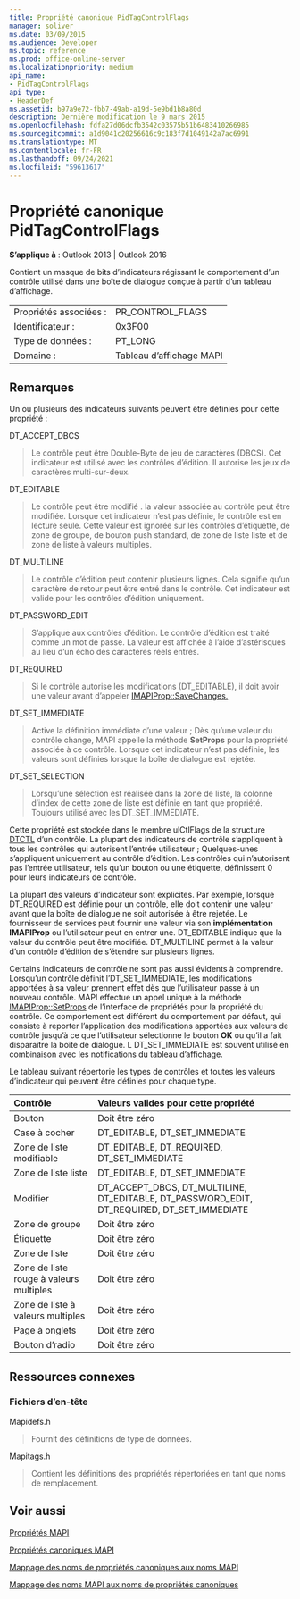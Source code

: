 ```yaml
---
title: Propriété canonique PidTagControlFlags
manager: soliver
ms.date: 03/09/2015
ms.audience: Developer
ms.topic: reference
ms.prod: office-online-server
ms.localizationpriority: medium
api_name:
- PidTagControlFlags
api_type:
- HeaderDef
ms.assetid: b97a9e72-fbb7-49ab-a19d-5e9bd1b8a80d
description: Dernière modification le 9 mars 2015
ms.openlocfilehash: fdfa27d06dcfb3542c03575b51b6483410266985
ms.sourcegitcommit: a1d9041c20256616c9c183f7d1049142a7ac6991
ms.translationtype: MT
ms.contentlocale: fr-FR
ms.lasthandoff: 09/24/2021
ms.locfileid: "59613617"
---
```

# <a name="pidtagcontrolflags-canonical-property"></a>Propriété canonique PidTagControlFlags

  
  
**S’applique à** : Outlook 2013 | Outlook 2016 
  
Contient un masque de bits d’indicateurs régissant le comportement d’un contrôle utilisé dans une boîte de dialogue conçue à partir d’un tableau d’affichage.
  
|||
|:-----|:-----|
|Propriétés associées :  <br/> |PR_CONTROL_FLAGS  <br/> |
|Identificateur :  <br/> |0x3F00  <br/> |
|Type de données :  <br/> |PT_LONG  <br/> |
|Domaine :  <br/> |Tableau d’affichage MAPI  <br/> |
   
## <a name="remarks"></a>Remarques

Un ou plusieurs des indicateurs suivants peuvent être définies pour cette propriété :
  
DT_ACCEPT_DBCS 
  
> Le contrôle peut être Double-Byte de jeu de caractères (DBCS). Cet indicateur est utilisé avec les contrôles d’édition. Il autorise les jeux de caractères multi-sur-deux.
    
DT_EDITABLE 
  
> Le contrôle peut être modifié . la valeur associée au contrôle peut être modifiée. Lorsque cet indicateur n’est pas définie, le contrôle est en lecture seule. Cette valeur est ignorée sur les contrôles d’étiquette, de zone de groupe, de bouton push standard, de zone de liste liste et de zone de liste à valeurs multiples.
    
DT_MULTILINE 
  
> Le contrôle d’édition peut contenir plusieurs lignes. Cela signifie qu’un caractère de retour peut être entré dans le contrôle. Cet indicateur est valide pour les contrôles d’édition uniquement.
    
DT_PASSWORD_EDIT 
  
> S’applique aux contrôles d’édition. Le contrôle d’édition est traité comme un mot de passe. La valeur est affichée à l’aide d’astérisques au lieu d’un écho des caractères réels entrés.
    
DT_REQUIRED 
  
> Si le contrôle autorise les modifications (DT_EDITABLE), il doit avoir une valeur avant d’appeler [IMAPIProp::SaveChanges.](imapiprop-savechanges.md) 
    
DT_SET_IMMEDIATE 
  
> Active la définition immédiate d’une valeur ; Dès qu’une valeur du contrôle change, MAPI appelle la méthode **SetProps** pour la propriété associée à ce contrôle. Lorsque cet indicateur n’est pas définie, les valeurs sont définies lorsque la boîte de dialogue est rejetée. 
    
DT_SET_SELECTION 
  
> Lorsqu’une sélection est réalisée dans la zone de liste, la colonne d’index de cette zone de liste est définie en tant que propriété. Toujours utilisé avec les DT_SET_IMMEDIATE.
    
Cette propriété est stockée dans le membre ulCtlFlags de la structure [DTCTL](dtctl.md) d’un contrôle. La plupart des indicateurs de contrôle s’appliquent à tous les contrôles qui autorisent l’entrée utilisateur ; Quelques-unes s’appliquent uniquement au contrôle d’édition. Les contrôles qui n’autorisent pas l’entrée utilisateur, tels qu’un bouton ou une étiquette, définissent 0 pour leurs indicateurs de contrôle. 
  
La plupart des valeurs d’indicateur sont explicites. Par exemple, lorsque DT_REQUIRED est définie pour un contrôle, elle doit contenir une valeur avant que la boîte de dialogue ne soit autorisée à être rejetée. Le fournisseur de services peut fournir une valeur via son **implémentation IMAPIProp** ou l’utilisateur peut en entrer une. DT_EDITABLE indique que la valeur du contrôle peut être modifiée. DT_MULTILINE permet à la valeur d’un contrôle d’édition de s’étendre sur plusieurs lignes. 
  
Certains indicateurs de contrôle ne sont pas aussi évidents à comprendre. Lorsqu’un contrôle définit l’DT_SET_IMMEDIATE, les modifications apportées à sa valeur prennent effet dès que l’utilisateur passe à un nouveau contrôle. MAPI effectue un appel unique à la méthode [IMAPIProp::SetProps](imapiprop-setprops.md) de l’interface de propriétés pour la propriété du contrôle. Ce comportement est différent du comportement par défaut, qui consiste à reporter l’application des modifications apportées aux valeurs de contrôle jusqu’à ce que l’utilisateur sélectionne le bouton **OK** ou qu’il a fait disparaître la boîte de dialogue. L DT_SET_IMMEDIATE est souvent utilisé en combinaison avec les notifications du tableau d’affichage. 
  
Le tableau suivant répertorie les types de contrôles et toutes les valeurs d’indicateur qui peuvent être définies pour chaque type.
  
|**Contrôle**|**Valeurs valides pour cette propriété**|
|:-----|:-----|
|Bouton  <br/> |Doit être zéro  <br/> |
|Case à cocher  <br/> |DT_EDITABLE, DT_SET_IMMEDIATE  <br/> |
|Zone de liste modifiable  <br/> |DT_EDITABLE, DT_REQUIRED, DT_SET_IMMEDIATE  <br/> |
|Zone de liste liste  <br/> |DT_EDITABLE, DT_SET_IMMEDIATE  <br/> |
|Modifier  <br/> |DT_ACCEPT_DBCS, DT_MULTILINE, DT_EDITABLE, DT_PASSWORD_EDIT, DT_REQUIRED, DT_SET_IMMEDIATE  <br/> |
|Zone de groupe  <br/> |Doit être zéro  <br/> |
|Étiquette  <br/> |Doit être zéro  <br/> |
|Zone de liste  <br/> |Doit être zéro  <br/> |
|Zone de liste rouge à valeurs multiples  <br/> |Doit être zéro  <br/> |
|Zone de liste à valeurs multiples  <br/> |Doit être zéro  <br/> |
|Page à onglets  <br/> |Doit être zéro  <br/> |
|Bouton d’radio  <br/> |Doit être zéro  <br/> |
   
## <a name="related-resources"></a>Ressources connexes

### <a name="header-files"></a>Fichiers d’en-tête

Mapidefs.h
  
> Fournit des définitions de type de données.
    
Mapitags.h
  
> Contient les définitions des propriétés répertoriées en tant que noms de remplacement.
    
## <a name="see-also"></a>Voir aussi



[Propriétés MAPI](mapi-properties.md)
  
[Propriétés canoniques MAPI](mapi-canonical-properties.md)
  
[Mappage des noms de propriétés canoniques aux noms MAPI](mapping-canonical-property-names-to-mapi-names.md)
  
[Mappage des noms MAPI aux noms de propriétés canoniques](mapping-mapi-names-to-canonical-property-names.md)

